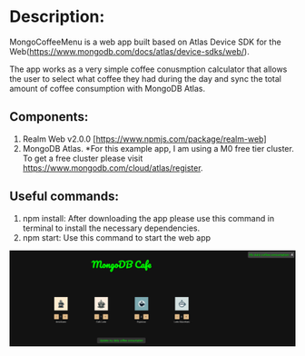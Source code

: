 # Description:
MongoCoffeeMenu is a web app built based on Atlas Device SDK for the Web(https://www.mongodb.com/docs/atlas/device-sdks/web/). 

The app works as a very simple coffee conusmption calculator that allows the user to select what coffee they had during the day and sync the total amount of coffee consumption with MongoDB Atlas. 

## Components:
1. Realm Web v2.0.0 [https://www.npmjs.com/package/realm-web]
2. MongoDB Atlas. *For this example app, I am using a M0 free tier cluster. To get a free cluster please visit https://www.mongodb.com/cloud/atlas/register.

## Useful commands:
1. npm install: After downloading the app please use this command in terminal to install the necessary dependencies.
2. npm start: Use this command to start the web app

![](https://github.com/mongodb-developer/MongoDB-Cafe/blob/main/CafeScreenshot.png)
